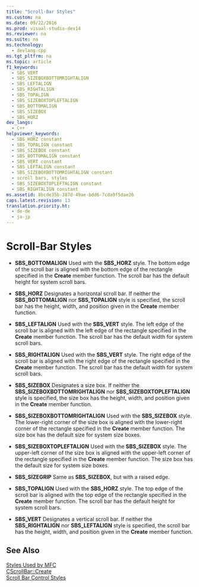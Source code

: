```yaml
---
title: "Scroll-Bar Styles"
ms.custom: na
ms.date: 09/22/2016
ms.prod: visual-studio-dev14
ms.reviewer: na
ms.suite: na
ms.technology: 
  - devlang-cpp
ms.tgt_pltfrm: na
ms.topic: article
f1_keywords: 
  - SBS_VERT
  - SBS_SIZEBOXBOTTOMRIGHTALIGN
  - SBS_LEFTALIGN
  - SBS_RIGHTALIGN
  - SBS_TOPALIGN
  - SBS_SIZEBOXTOPLEFTALIGN
  - SBS_BOTTOMALIGN
  - SBS_SIZEBOX
  - SBS_HORZ
dev_langs: 
  - C++
helpviewer_keywords: 
  - SBS_HORZ constant
  - SBS_TOPALIGN constant
  - SBS_SIZEBOX constant
  - SBS_BOTTOMALIGN constant
  - SBS_VERT constant
  - SBS_LEFTALIGN constant
  - SBS_SIZEBOXBOTTOMRIGHTALIGN constant
  - scroll bars, styles
  - SBS_SIZEBOXTOPLEFTALIGN constant
  - SBS_RIGHTALIGN constant
ms.assetid: 8bcde35b-387d-49ae-bdd6-7cda9f5dae26
caps.latest.revision: 13
translation.priority.ht: 
  - de-de
  - ja-jp
---
```

# Scroll-Bar Styles
-   **SBS_BOTTOMALIGN** Used with the **SBS_HORZ** style. The bottom edge of the scroll bar is aligned with the bottom edge of the rectangle specified in the **Create** member function. The scroll bar has the default height for system scroll bars.  
  
-   **SBS_HORZ** Designates a horizontal scroll bar. If neither the **SBS_BOTTOMALIGN** nor **SBS_TOPALIGN** style is specified, the scroll bar has the height, width, and position given in the **Create** member function.  
  
-   **SBS_LEFTALIGN** Used with the **SBS_VERT** style. The left edge of the scroll bar is aligned with the left edge of the rectangle specified in the **Create** member function. The scroll bar has the default width for system scroll bars.  
  
-   **SBS_RIGHTALIGN** Used with the **SBS_VERT** style. The right edge of the scroll bar is aligned with the right edge of the rectangle specified in the **Create** member function. The scroll bar has the default width for system scroll bars.  
  
-   **SBS_SIZEBOX** Designates a size box. If neither the **SBS_SIZEBOXBOTTOMRIGHTALIGN** nor **SBS_SIZEBOXTOPLEFTALIGN** style is specified, the size box has the height, width, and position given in the **Create** member function.  
  
-   **SBS_SIZEBOXBOTTOMRIGHTALIGN** Used with the **SBS_SIZEBOX** style. The lower-right corner of the size box is aligned with the lower-right corner of the rectangle specified in the **Create** member function. The size box has the default size for system size boxes.  
  
-   **SBS_SIZEBOXTOPLEFTALIGN** Used with the **SBS_SIZEBOX** style. The upper-left corner of the size box is aligned with the upper-left corner of the rectangle specified in the **Create** member function. The size box has the default size for system size boxes.  
  
-   **SBS_SIZEGRIP** Same as **SBS_SIZEBOX**, but with a raised edge.  
  
-   **SBS_TOPALIGN** Used with the **SBS_HORZ** style. The top edge of the scroll bar is aligned with the top edge of the rectangle specified in the **Create** member function. The scroll bar has the default height for system scroll bars.  
  
-   **SBS_VERT** Designates a vertical scroll bar. If neither the **SBS_RIGHTALIGN** nor **SBS_LEFTALIGN** style is specified, the scroll bar has the height, width, and position given in the **Create** member function.  
  
## See Also  
 [Styles Used by MFC](../vs140/styles-used-by-mfc.md)   
 [CScrollBar::Create](../vs140/cscrollbar--create.md)   
 [Scroll Bar Control Styles](http://msdn.microsoft.com/library/windows/desktop/bb787533)